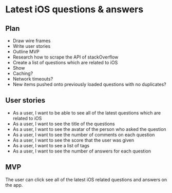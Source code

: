 # Latest iOS questions & answers

## Plan
- Draw wire frames
- Write user stories
- Outline MVP
- Research how to scrape the API of stackOverflow
- Create a list of questions which are related to iOS
- Show
- Caching?
- Network timeouts?
- New items pushed onto previously loaded questions with no duplicates?

## User stories
- As a user, I want to be able to see all of the latest questions which are related to iOS
- As a user, I want to see the title of the questions
- As a user, I want to see the avatar of the person who asked the question
- As a user, I want to see the number of comments on each question
- As a user, I want to see the score that the user was given
- As a user, I want to see a list of tags
- As a user, I want to see the number of answers for each question

## MVP
The user can click see all of the latest iOS related questions and answers on the app.
